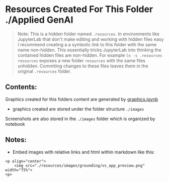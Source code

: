 # Resources Created For This Folder ./Applied GenAI

> Note: This is a hidden folder named `.resources`.  In environments like JupyterLab that don't make editing and working with hidden files easy I recommend creating a a symbolic link to this folder with the same name non-hidden.  This essentially tricks JupyterLab into thinking the contained hidden files are non-hidden. For example `ln -s .resources resources` exposes a new folder `resources` with the same files unhidden.  Commiting changes to these files leaves them in the original `.resources` folder.

## Contents:

Graphics created for this folders content are generated by [graphics.ipynb](./graphics.ipynb)
- graphics created are stored under the folder structure `./images`

Screenshots are also stored in the `./images` folder which is organized by notebook



## Notes:
- Embed images with relative links and html within markdown like this:
```
<p align="center">
    <img src="./resources/images/grounding/vs_app_preview.png" width="75%">
<p>
```